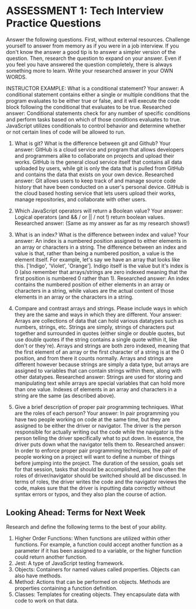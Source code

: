 # ASSESSMENT 1: Tech Interview Practice Questions
Answer the following questions.
First, without external resources. Challenge yourself to answer from memory as if you were in a job interview. If you don't know the answer a good tip is to answer a simpler version of the question.
Then, research the question to expand on your answer. Even if you feel you have answered the question completely, there is always something more to learn. Write your researched answer in your OWN WORDS.

INSTRUCTOR EXAMPLE: What is a conditional statement?
Your answer: A conditional statement contains either a single or multiple conditions that the program evaluates to be either true or false, and it will execute the code block following the conditional that evaluates to be true.
Researched answer: Conditional statements check for any number of specific conditions and perform tasks based on which of those conditions evaluates to true. JavaScript utilizes conditionals to control behavior and determine whether or not certain lines of code will be allowed to run.

1. What is git? What is the difference between git and Github?
Your answer: GitHub is a cloud service and program that allows developers and programmers alike to collaborate on projects and upload their works. GitHub is the general cloud service itself that contains all data uploaded by users, while git is only the data that is pulled from GitHub and contains the data that exists on your own device.
Researched answer: Git allows users to keep track of and manage source code history that have been conducted on a user's personal device. GitHub is the cloud based hosting service that lets users upload their works, manage repositories, and collaborate with other users.

2. Which JavaScript operators will return a Boolean value?
Your answer: Logical operators (and && / or || / not !) return boolean values.
Researched answer: (Same as my answer as far as my research shows!)

3. What is an index? What is the difference between index and value?
Your answer: An index is a numbered position assigned to either elements in an array or characters in a string. The difference between an index and value is that, rather than being a numbered position, a value is the element itself. For example, let's say we have an array that looks like this. ['Indigo', 'Violet', 'Orange']. Indigo itself is the value but it's index is 0 (also remember that arrays/strings are zero indexed meaning that the first position is numbered 0 rather than 1).
Researched answer: An index contains the numbered position of either elements in an array or characters in a string, while values are the actual content of those elements in an array or the characters in a string.

4. Compare and contrast arrays and strings. Please include ways in which they are the same and ways in which they are different.
Your answer: Arrays are collections of data that can hold various datatypes such as numbers, strings, etc. Strings are simply, strings of characters put together and surrounded in quotes (either single or double quotes, but use double quotes if the string contains a single quote within it, like don't or they're). Arrays and strings are both zero indexed, meaning that the first element of an array or the first character of a string is at the 0 position, and from there it counts normally. Arrays and strings are different however because strings are simply a data type, but arrays are assigned to variables that can contain strings within them, along with other datatypes.
Researched answer: Strings are used for storing and manipulating text while arrays are special variables that can hold more than one value. Indexes of elements in an array and characters in a string are the same (as described above).

5. Give a brief description of proper pair programming techniques. What are the roles of each person?
Your answer: In pair programming you have two people working on code at the same time, but they are assigned to be either the driver or navigator. The driver is the person responsible for actually writing out the code while the navigator is the person telling the driver specifically what to put down. In essence, the driver puts down what the navigator tells them to.
Researched answer: In order to enforce proper pair programming techniques, the pair of people working on a project will want to define a number of things before jumping into the project. The duration of the session, goals set for that session, tasks that should be accomplished, and how often the roles of driver/navigator should be switched should all be discussed. In terms of roles, the driver writes the code and the navigator reviews the code, makes sure that the driver is inputting data correctly without syntax errors or typos, and they also plan the course of action.

## Looking Ahead: Terms for Next Week
Research and define the following terms to the best of your ability.
1. Higher Order Functions: When functions are utilized within other functions. For example, a function could accept another function as a parameter if it has been assigned to a variable, or the higher function could return another function.
2. Jest: A type of JavaScript testing framework.
3. Objects: Containers for named values called properties. Objects can also have methods.
4. Method: Actions that can be performed on objects. Methods are properties containing a function definition.
5. Classes: Templates for creating objects. They encapsulate data with code to work on that data.